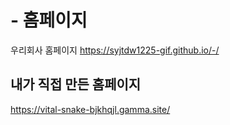 # - 홈페이지
우리회사 홈페이지
https://syjtdw1225-gif.github.io/-/

## 내가 직접 만든 홈페이지
https://vital-snake-bjkhqjl.gamma.site/
